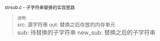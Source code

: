 strsub.c - 子字符串替换的实现思路  
> <font size=2>说明:</font>  
> <font size=3>src: 源字符串 out: 替换之后存放的内存单元</font>  
> <font size=4>sub: 待替换的子字符串  new_sub: 替换之后的子字符串</font>  